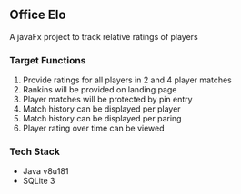 ## Office Elo
A javaFx project to track relative ratings of players

### Target Functions
1. Provide ratings for all players in 2 and 4 player matches
2. Rankins will be provided on landing page
3. Player matches will be protected by pin entry 
4. Match history can be displayed per player
5. Match history can be displayed per paring 
6. Player rating over time can be viewed

### Tech Stack
- Java v8u181
- SQLite 3
